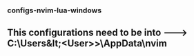 ### configs-nvim-lua-windows
## This configurations need to be into ---> C:\Users\&lt;&lt;User>>\AppData\nvim
